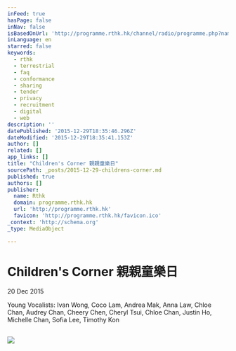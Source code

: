 ```yaml
---
inFeed: true
hasPage: false
inNav: false
isBasedOnUrl: 'http://programme.rthk.hk/channel/radio/programme.php?name=radio4%2Fchildren&d=2015-12-20&p=631&e&m=episode'
inLanguage: en
starred: false
keywords:
  - rthk
  - terrestrial
  - faq
  - conformance
  - sharing
  - tender
  - privacy
  - recruitment
  - digital
  - web
description: ''
datePublished: '2015-12-29T18:35:46.296Z'
dateModified: '2015-12-29T18:35:41.153Z'
author: []
related: []
app_links: []
title: "Children's Corner 親親童樂日"
sourcePath: _posts/2015-12-29-childrens-corner.md
published: true
authors: []
publisher:
  name: Rthk
  domain: programme.rthk.hk
  url: 'http://programme.rthk.hk'
  favicon: 'http://programme.rthk.hk/favicon.ico'
_context: 'http://schema.org'
_type: MediaObject

---
```

# Children's Corner 親親童樂日

20 Dec 2015

Young Vocalists: Ivan Wong, Coco Lam, Andrea Mak, Anna Law, Chloe Chan, Audrey Chan, Cheery Chen, Cheryl Tsui, Chloe Chan, Justin Ho, Michelle Chan, Sofia Lee, Timothy Kon

<article style=""><h1></h1><p></p><img src="https://s3-us-west-2.amazonaws.com/the-grid-img/p/4bfb9ee63f6b5ca98c1958a08a1cc51b607b07da.jpg" /></article>